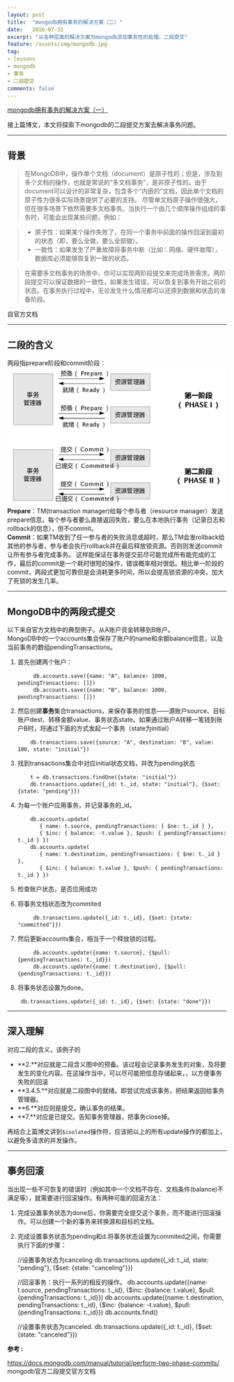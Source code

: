 ```yaml
---
layout: post
title:  "mongodb拥有事务的解决方案（二）"
date:   2016-07-31
excerpt: "从各种层面的解决方案为mongodb添加事务性的处理。二段提交"
feature: /assets/img/mongodb.jpg
tag:
- lessons 
- mongodb
- 事务
- 二段提交
comments: false
---
```


[mongodb拥有事务的解决方案（一）](http://zackku.com/mongo-transaction/)  

接上篇博文，本文将探索下mongodb的二段提交方案去解决事务问题。

-----------

##  背景
>在MongoDB中，操作单个文档（document）是原子性的；但是，涉及到多个文档的操作，也就是常说的“多文档事务”，是非原子性的。由于document可以设计的非常复杂，包含多个“内嵌的”文档，因此单个文档的原子性为很多实际场景提供了必要的支持。 
  尽管单文档原子操作很强大，但在很多场景下依然需要多文档事务。当执行一个由几个顺序操作组成的事务时，可能会出现某些问题，例如： 
 
>  - 原子性：如果某个操作失败了，在同一个事务中前面的操作回滚到最初的状态（即，要么全做，要么全部做）。 
>  - 一致性：如果发生了严重故障将事务中断（比如：网络、硬件故障），数据库必须能够恢复到一致的状态。
  
>在需要多文档事务的场景中，你可以实现两阶段提交来完成场景需求。两阶段提交可以保证数据的一致性，如果发生错误，可以恢复到事务开始之前的状态。在事务执行过程中，无论发生什么情况都可以还原到数据和状态的准备阶段。

自官方文档

-----------

## 二段的含义
两段指prepare阶段和commit阶段：      
![二段提交](/assets/img/two-phase-commit.png)
**Prepare**：TM(transaction manager)给每个参与者（resource manager）发送prepare信息。每个参与者要么直接返回失败，要么在本地执行事务（记录日志和rollback的信息），但不commit。         
**Commit**：如果TM收到了任一参与者的失败消息或超时，那么TM会发rollback给其他的参与者，参与者会执行rollback并在最后释放锁资源。否则则发送commit让所有参与者完成事务。
 这样能保证在事务提交前尽可能完成所有能完成的工作，最后的commit是一个耗时很短的操作，错误概率相对很低。相比单一阶段的commit，两段式更加可靠但是会消耗更多时间，所以会提高锁资源的冲突，加大了死锁的发生几率。

-----------

## MongoDB中的两段式提交
以下来自官方文档中的典型例子。从A账户资金转移到B账户。       
MongoDB中的一个accounts集合保存了账户的name和余额balance信息，以及当前事务的数组pendingTransactions。      

1. 首先创建两个账户：          
    
            db.accounts.save({name: "A", balance: 1000, pendingTransactions: []})
            db.accounts.save({name: "B", balance: 1000, pendingTransactions: []})

2. 然后创建**事务**集合transactions，来保存事务的信息——源账户source、目标账户dest、转移金额value、事务状态state。如果通过账户A转移一笔钱到账户B时，将通过下面的方式发起一个事务（state为initial）

           db.transactions.save({source: "A", destination: "B", value: 100, state: "initial"})

3. 找到transactions集合中对应initial状态文档，并改为pending状态
            
           t = db.transactions.findOne({state: "initial"})
           db.transactions.update({_id: t._id, state: "initial"}, {$set: {state: "pending"}})
           
4. 为每一个账户应用事务，并记录事务的_id。

           db.accounts.update(
              { name: t.source, pendingTransactions: { $ne: t._id } },
              { $inc: { balance: -t.value }, $push: { pendingTransactions: t._id } })
           db.accounts.update(
              { name: t.destination, pendingTransactions: { $ne: t._id } },
              { $inc: { balance: t.value }, $push: { pendingTransactions: t._id } })

5. 检查账户状态，是否应用成功
   
6. 将事务文档状态改为commited
            
            db.transactions.update({_id: t._id}, {$set: {state: "committed"}})

7. 然后更新accounts集合，相当于一个释放锁的过程。

            db.accounts.update({name: t.source}, {$pull: {pendingTransactions: t._id}})
            db.accounts.update({name: t.destination}, {$pull: {pendingTransactions: t._id}})
            
8. 将事务状态设置为done。

        db.transactions.update({_id: t._id}, {$set: {state: "done"}})


-----------

## 深入理解
对应二段的含义，该例子的        

- **2.**对应就是二段含义图中的预备。该过程会记录事务发生的对象，及将要发生的变化内容。在这操作当中，可以尽可能把信息存储起来，，以方便事务失败的回滚
- **3.4.5.**对应就是二段图中的就绪。即尝试完成该事务，把结果返回给事务管理器。
- **6.**对应则是提交。确认事务的结果。
- **7.**对应是已提交。告知事务管理器，把事务close掉。

再结合上篇博文讲到`$isolated`操作符，应该把以上的所有update操作的都加上，以避免多请求的并发操作。

-----------

## 事务回滚
当出现一些不可恢复的错误时（例如其中一个文档不存在、文档条件(balance)不满足等），就需要进行回滚操作。有两种可能的回滚方法：

1. 完成设置事务状态为done后，你需要完全提交这个事务，而不能进行回滚操作。可以创建一个新的事务来转换源和目标的文档。
2. 完成设置事务状态为pending和d.将事务状态设置为commited之间，你需要执行下面的步骤：
    
    //设置事务状态为canceling
    db.transactions.update({_id: t._id, state: "pending"}, {$set: {state: "canceling"}})   
    
    //回滚事务：执行一系列的相反的操作。
    db.accounts.update({name: t.source, pendingTransactions: t._id}, {$inc: {balance: t.value}, $pull: {pendingTransactions: t._id}})
    db.accounts.update({name: t.destination, pendingTransactions: t._id}, {$inc: {balance: -t.value}, $pull: {pendingTransactions: t._id}})
    db.accounts.find()
   
    //设置事务状态为canceled.
    db.transactions.update({_id: t._id}, {$set: {state: "canceled"}})



**参考 :**  


<https://docs.mongodb.com/manual/tutorial/perform-two-phase-commits/>  mongodb官方二段提交官方文档

    
